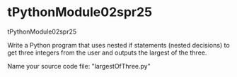 # tPythonModule02spr25
tPythonModule02spr25

Write a Python program that uses nested if statements (nested decisions) to get three integers from the user and outputs the largest of the three. 

Name your source code file: "largestOfThree.py"
